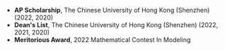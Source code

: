 - **AP Scholarship**, The Chinese University of Hong Kong (Shenzhen) (2022, 2020)  
- **Dean's List**, The Chinese University of Hong Kong (Shenzhen) (2022, 2021, 2020)  
- **Meritorious Award**, 2022 Mathematical Contest In Modeling  
